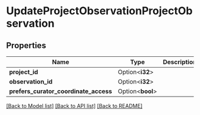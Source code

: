 # UpdateProjectObservationProjectObservation

## Properties

Name | Type | Description | Notes
------------ | ------------- | ------------- | -------------
**project_id** | Option<**i32**> |  | [optional]
**observation_id** | Option<**i32**> |  | [optional]
**prefers_curator_coordinate_access** | Option<**bool**> |  | [optional]

[[Back to Model list]](../README.md#documentation-for-models) [[Back to API list]](../README.md#documentation-for-api-endpoints) [[Back to README]](../README.md)


